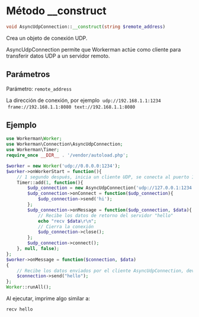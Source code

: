 # Método __construct
```php
void AsyncUdpConnection::__construct(string $remote_address)
```
Crea un objeto de conexión UDP.

AsyncUdpConnection permite que Workerman actúe como cliente para transferir datos UDP a un servidor remoto.

## Parámetros
Parámetro: `remote_address`

La dirección de conexión, por ejemplo
 `udp://192.168.1.1:1234`
 `frame://192.168.1.1:8080`
 `text://192.168.1.1:8080`

## Ejemplo
```php
use Workerman\Worker;
use Workerman\Connection\AsyncUdpConnection;
use Workerman\Timer;
require_once __DIR__ . '/vendor/autoload.php';

$worker = new Worker('udp://0.0.0.0:1234');
$worker->onWorkerStart = function(){
    // 1 segundo después, inicia un cliente UDP, se conecta al puerto 1234 y envía la cadena "hi"
    Timer::add(1, function(){
        $udp_connection = new AsyncUdpConnection('udp://127.0.0.1:1234');
        $udp_connection->onConnect = function($udp_connection){
            $udp_connection->send('hi');
        };
        $udp_connection->onMessage = function($udp_connection, $data){
            // Recibe los datos de retorno del servidor "hello"
            echo "recv $data\r\n";
            // Cierra la conexión
            $udp_connection->close();
        };
        $udp_connection->connect();
    }, null, false);
};
$worker->onMessage = function($connection, $data)
{
    // Recibe los datos enviados por el cliente AsyncUdpConnection, devuelve la cadena "hello"
    $connection->send("hello");
};
Worker::runAll();    
```
Al ejecutar, imprime algo similar a:
```
recv hello
```
